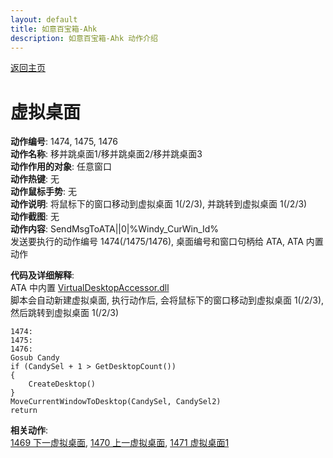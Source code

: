 ```yaml
---
layout: default
title: 如意百宝箱-Ahk
description: 如意百宝箱-Ahk 动作介绍
---
```

<link rel="stylesheet" href="../actions/css/atom-one-light.min.css">
<script src="../actions/js/highlight.min.js"></script>
<script>hljs.highlightAll();</script>

[返回主页](../index.md)

# [](#header-2) 虚拟桌面

**动作编号**: 1474, 1475, 1476  
**动作名称**: 移并跳桌面1/移并跳桌面2/移并跳桌面3  
**动作作用的对象**: 任意窗口  
**动作热键**: 无  
**动作鼠标手势**: 无  
**动作说明**: 将鼠标下的窗口移动到虚拟桌面 1(/2/3), 并跳转到虚拟桌面 1(/2/3)  
**动作截图**: 无  
**动作内容**: SendMsgToATA||0|%Windy_CurWin_Id%  
发送要执行的动作编号 1474(/1475/1476), 桌面编号和窗口句柄给 ATA, ATA 内置动作  

**代码及详细解释**:  
ATA 中内置 [VirtualDesktopAccessor.dll](https://github.com/Ciantic/VirtualDesktopAccessor)  
脚本会自动新建虚拟桌面, 执行动作后, 会将鼠标下的窗口移动到虚拟桌面 1(/2/3), 然后跳转到虚拟桌面 1(/2/3)  

```Autohotkey
1474:
1475:
1476:
Gosub Candy
if (CandySel + 1 > GetDesktopCount())
{
	CreateDesktop()
}
MoveCurrentWindowToDesktop(CandySel, CandySel2)
return
```

**相关动作**:  
[1469 下一虚拟桌面](1469.md), [1470 上一虚拟桌面](1470.md), [1471 虚拟桌面1](1471.md)